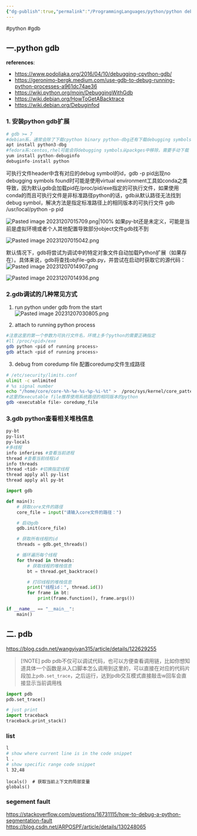 ```yaml
---
{"dg-publish":true,"permalink":"/ProgrammingLanguages/python/python debug指南/","noteIcon":"3"}
---
```


#python #gdb

## 一.python gdb

**references**:
- https://www.podoliaka.org/2016/04/10/debugging-cpython-gdb/
- https://geronimo-bergk.medium.com/use-gdb-to-debug-running-python-processes-a961dc74ae36
- https://wiki.python.org/moin/DebuggingWithGdb
- https://wiki.debian.org/HowToGetABacktrace
- https://wiki.debian.org/Debuginfod
### 1. 安装python gdb扩展

```python
# gdb >= 7
#debian系，通常会除了下载cpython binary python-dbg还有下载debugging symbols
apt install python3-dbg
#fedora系:centos,rhel可能会将debugging symbols从packges中移除，需要手动下载
yum install python-debuginfo
debuginfo-install python


```
可执行文件header中含有对应的debug symbol的id，gdb -p pid出现no debugging symbols found时可能是使用virtual environment工具如conda之类导致，因为默认gdb会加载pid在/proc/pid/exe指定的可执行文件，如果使用conda的而且可执行文件是非标准路径python的话，gdb从默认路径无法找到debug symbol，解决方法是指定标准路径上的相同版本的可执行文件
gdb /usr/local/python -p pid

![Pasted image 20231207015709.png|100%](/img/user/pics/Pasted%20image%2020231207015709.png)
如果py-bt还是未定义，可能是当前是虚拟环境或者个人其他配置导致部分object文件gdb找不到

![Pasted image 20231207015042.png](/img/user/pics/Pasted%20image%2020231207015042.png)

默认情况下，gdb将尝试为调试中的特定对象文件自动加载Python扩展（如果存在）。具体来说，gdb将查找objfile-gdb.py，并尝试在启动时获取它的源代码：
![Pasted image 20231207014907.png](/img/user/pics/Pasted%20image%2020231207014907.png)

![Pasted image 20231207014936.png](/img/user/pics/Pasted%20image%2020231207014936.png)





### 2.gdb调试的几种常见方式
1. run python under gdb from the start
![Pasted image 20231207030805.png](/img/user/pics/Pasted%20image%2020231207030805.png)

2. attach to running python process

```bash
#注意这里的第一个参数为可执行文件名，环境上多个python的需要正确指定
#ll /proc/<pid>/exe
gdb python <pid of running process>
gdb attach <pid of running process>

```

 3. debug from coredump file
 配置coredump文件生成路径

```bash
# /etc/security/limits.conf
ulimit -c unlimited
# %s signal number
echo "/home/core/core-%h-%e-%s-%p-%i-%t" >  /proc/sys/kernel/core_pattern
#这里的executable file推荐使用系统路径的相同版本的python
gdb <executable file> coredump_file

```

### 3.gdb python查看相关堆栈信息

```bash
py-bt
py-list
py-locals
#多线程
info inferiros #查看当前进程
thread #查看当前线程id
info threads
thread <tid> #切换指定线程
thread apply all py-list
thread apply all py-bt

```


```python
import gdb

def main():
    # 获取core文件的路径
    core_file = input("请输入core文件的路径：")

    # 启动gdb
    gdb.init(core_file)

    # 获取所有线程的id
    threads = gdb.get_threads()

    # 循环遍历每个线程
    for thread in threads:
        # 获取线程的堆栈信息
        bt = thread.get_backtrace()

        # 打印线程的堆栈信息
        print("线程id：", thread.id())
        for frame in bt:
            print(frame.function(), frame.args())

if __name__ == "__main__":
    main()


```


## 二. pdb

https://blog.csdn.net/wangyiyan315/article/details/122629255

> [!NOTE] pdb
> pdb不仅可以调试代码，也可以方便查看调用链，比如你想知道具体一个函数是从入口脚本怎么调用到这里的，可以直接在对应的代码片段加上`pdb.set_trace`，之后运行，达到pdb交互模式直接敲击w回车会直接显示当前调用栈


```py
import pdb
pdb.set_trace()

# just print
import traceback
traceback.print_stack()

```

### list

```sh
l
# show where current line is in the code snippet
l .
# show specific range code snippet
l 32,48

```



```
locals()  # 获取当前上下文的局部变量
globals()

```

### segement fault

https://stackoverflow.com/questions/16731115/how-to-debug-a-python-segmentation-fault
https://blog.csdn.net/ARPOSPF/article/details/130248065